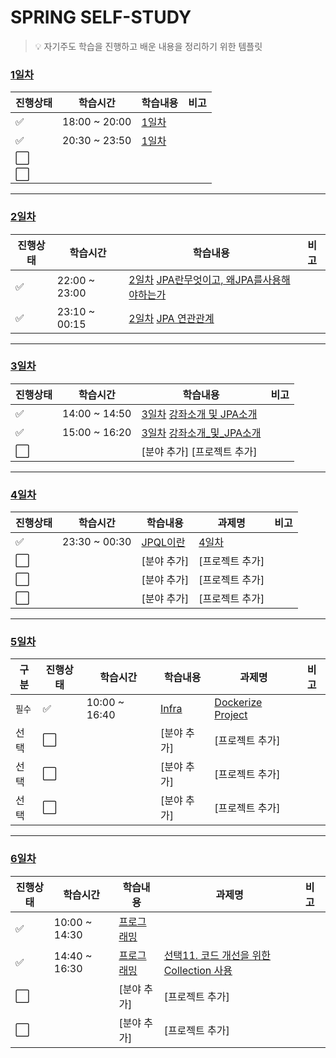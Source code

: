 # SPRING SELF-STUDY

> :bulb: 자기주도 학습을 진행하고 배운 내용을 정리하기 위한 템플릿

### [1일차](./1일차)

| 진행상태             | 학습시간      | 학습내용       | 비고 |
| -------------------- | ------------- | -------------- | ---- |
| :white_check_mark:   | 18:00 ~ 20:00 | [1일차](1일차) |      |
| :white_check_mark:   | 20:30 ~ 23:50 | [1일차](1일차) |      |
| :white_large_square: |               |                |      |
| :white_large_square: |               |                |      |

---

### [2일차](./2일차)

| 진행상태           | 학습시간      | 학습내용                                                                                              | 비고 |
| ------------------ | ------------- | ----------------------------------------------------------------------------------------------------- | ---- |
| :white_check_mark: | 22:00 ~ 23:00 | [2일차](2일차) [JPA란무엇이고, 왜JPA를사용해야하는가](./2일차/JPA란무엇이고,왜JPA를사용해야하는가.md) |      |
| :white_check_mark: | 23:10 ~ 00:15 | [2일차](2일차) [JPA 연관관계](./2일차/JPA연관관계.md)                                                 |      |

---

### [3일차](./자바ORM표준JPA프로그래밍-기본편)

| 진행상태             | 학습시간      | 학습내용                                                     | 비고 |
| -------------------- | ------------- | ------------------------------------------------------------ | ---- |
| :white_check_mark:   | 14:00 ~ 14:50 | [3일차](3일차) [강좌소개 및 JPA소개](./자바ORM표준JPA프로그래밍-기본편/강좌소개및JPA소개.md) |      |
| :white_check_mark:   | 15:00 ~ 16:20 | [3일차](3일차) [강좌소개\_및\_JPA소개](./자바ORM표준JPA프로그래밍-기본편/강좌소개및JPA소개.md) |      |
| :white_large_square: |               | [분야 추가] [프로젝트 추가]                                  |      |

---

### [4일차](./자바ORM표준JPA프로그래밍-기본편)

| 진행상태             | 학습시간      | 학습내용                                              | 과제명                                             | 비고 |
| -------------------- | ------------- | ----------------------------------------------------- | -------------------------------------------------- | ---- |
| :white_check_mark:   | 23:30 ~ 00:30 | [JPQL이란](./자바ORM표준JPA프로그래밍-기본편/JPQL.md) | [4일차](./자바ORM표준JPA프로그래밍-기본편/JPQL.md) |      |
| :white_large_square: |               | [분야 추가]                                           | [프로젝트 추가]                                    |      |
| :white_large_square: |               | [분야 추가]                                           | [프로젝트 추가]                                    |      |
| :white_large_square: |               | [분야 추가]                                           | [프로젝트 추가]                                    |      |

---

### [5일차](./자바ORM표준JPA프로그래밍-기본편)

| 구분   | 진행상태             | 학습시간      | 학습내용       | 과제명                                       | 비고 |
| ------ | -------------------- | ------------- | -------------- | -------------------------------------------- | ---- |
| `필수` | :white_check_mark:   | 10:00 ~ 16:40 | [Infra](Infra) | [Dockerize Project](Infra/Dockerize-Project) |      |
| 선택   | :white_large_square: |               | [분야 추가]    | [프로젝트 추가]                              |      |
| 선택   | :white_large_square: |               | [분야 추가]    | [프로젝트 추가]                              |      |
| 선택   | :white_large_square: |               | [분야 추가]    | [프로젝트 추가]                              |      |

---

### [6일차](./자바ORM표준JPA프로그래밍-기본편)

| 진행상태             | 학습시간      | 학습내용                 | 과제명                                                       | 비고 |
| -------------------- | ------------- | ------------------------ | ------------------------------------------------------------ | :--- |
| :white_check_mark:   | 10:00 ~ 14:30 | [프로그래밍](프로그래밍) |                                                              |      |
| :white_check_mark:   | 14:40 ~ 16:30 | [프로그래밍](프로그래밍) | [선택11. 코드 개선을 위한 Collection 사용](프로그래밍/코드-개선을-위한-Collection-사용) |      |
| :white_large_square: |               | [분야 추가]              | [프로젝트 추가]                                              |      |
| :white_large_square: |               | [분야 추가]              | [프로젝트 추가]                                              |      |
